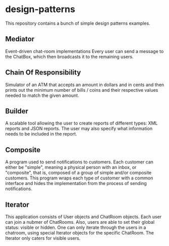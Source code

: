 # design-patterns
This repository contains a bunch of simple design patterns examples.

## Mediator
Event-driven chat-room implementations
Every user can send a message to the ChatBox, which then broadcasts it to the remaining users.

## Chain Of Responsibility
Simulator of an ATM that accepts an amount in dollars and in cents and then prints out the minimum
number of bills / coins and their respective values needed to match the given amount.

## Builder
A scalable tool allowing the user to create reports of different types: XML reports and JSON reports.
The user may also specify what information needs to be included in the report.

## Composite
A program used to send notifications to customers. Each customer can either be "simple", meaning a physical person with an inbox, or "composite",
that is, composed of a group of simple and/or composite customers.
This program wraps each type of customer with a common interface and hides the implementation from the process of sending notifications.

## Iterator
This application consists of User objects and ChatRoom objects. Each user can join a nubmer of ChatRooms. Also, users are able to set their
global status: visible or hidden.
One can only iterate through the users in a chatroom, using special Iterator objects for the specific ChatRoom.
The Iterator only caters for visible users.